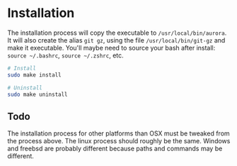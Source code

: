 # Installation

The installation process will copy the executable to `/usr/local/bin/aurora`. It will also create the alias `git gz`, using the file `/usr/local/bin/git-gz` and make it executable. You'll maybe need to source your bash after install: `source ~/.bashrc`, `source ~/.zshrc`, etc.

```bash
# Install
sudo make install

# Uninstall
sudo make uninstall
```
## Todo

The installation process for other platforms than OSX must be tweaked from the process above. The linux process should roughly be the same. Windows and freebsd are probably different because paths and commands may be different.